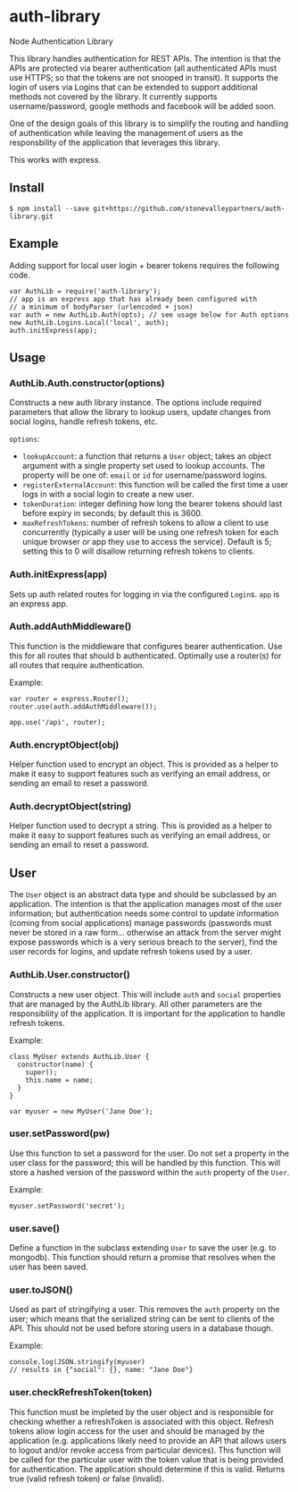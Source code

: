 # auth-library
Node Authentication Library

This library handles authentication for REST APIs. The intention is that the APIs are
protected via bearer authentication (all authenticated APIs must use HTTPS; so that the tokens
are not snooped in transit). It supports the login of users via Logins that can be extended
to support additional methods not covered by the library. It currently supports username/password,
google methods and facebook will be added soon.

One of the design goals of this library is to simplify the routing and handling of authentication
while leaving the management of users as the responsbility of the application that leverages
this library.

This works with express.

## Install

```
$ npm install --save git+https://github.com/stonevalleypartners/auth-library.git
```

## Example

Adding support for local user login + bearer tokens requires the following code.

```
var AuthLib = require('auth-library');
// app is an express app that has already been configured with
// a minimum of bodyParser (urlencoded + json)
var auth = new AuthLib.Auth(opts); // see usage below for Auth options
new AuthLib.Logins.Local('local', auth);
auth.initExpress(app);
```

## Usage

### AuthLib.Auth.constructor(options)

Constructs a new auth library instance. The options include required parameters that
allow the library to lookup users, update changes from social logins, handle refresh
tokens, etc.

`options`:

* `lookupAccount`: a function that returns a `User` object; takes an object argument with a single
  property set used to lookup accounts. The property will be one of: `email` or `id`
  for username/password logins.
* `registerExternalAccount`: this function will be called the first time a user
  logs in with a social login to create a new user.
* `tokenDuration`: integer defining how long the bearer tokens should last before expiry
  in seconds; by default this is 3600.
* `maxRefreshTokens`: number of refresh tokens to allow a client to use concurrently
  (typically a user will be using one refresh token for each unique browser or app
  they use to access the service). Default is 5; setting this to 0 will disallow
  returning refresh tokens to clients.

### Auth.initExpress(app)

Sets up auth related routes for logging in via the configured `Login`s. `app` is an express app.

### Auth.addAuthMiddleware()

This function is the middleware that configures bearer authentication. Use this for all
routes that should b authenticated. Optimally use a router(s) for all routes that require
authentication.

Example:

```
var router = express.Router();
router.use(auth.addAuthMiddleware());

app.use('/api', router);
```

### Auth.encryptObject(obj)

Helper function used to encrypt an object. This is provided as a helper to make it
easy to support features such as verifying an email address, or sending an email
to reset a password.

### Auth.decryptObject(string)

Helper function used to decrypt a string. This is provided as a helper to make it
easy to support features such as verifying an email address, or sending an email
to reset a password.

## User

The `User` object is an abstract data type and should be subclassed by an application.
The intention is that the application manages most of the user information; but
authentication needs some control to update information (coming from social applications)
manage passwords (passwords must never be stored in a raw form... otherwise an attack
from the server might expose passwords which is a very serious breach to the server),
find the user records for logins, and update refresh tokens used by a user.

### AuthLib.User.constructor()

Constructs a new user object. This will include `auth` and `social` properties that are
managed by the AuthLib library. All other parameters are the responsibliity of the
application. It is important for the application to handle refresh tokens.

Example:
```
class MyUser extends AuthLib.User {
  constructor(name) {
    super();
    this.name = name;
  }
}

var myuser = new MyUser('Jane Doe');
```

### user.setPassword(pw)

Use this function to set a password for the user. Do not set a property in the user class
for the password; this will be handled by this function. This will store a hashed
version of the password within the `auth` property of the `User`.

Example:
```
myuser.setPassword('secret');
```

### user.save()

Define a function in the subclass extending `User` to save the user (e.g. to mongodb). This
function should return a promise that resolves when the user has been saved.

### user.toJSON()

Used as part of stringifying a user. This removes the `auth` property on the user; which means
that the serialized string can be sent to clients of the API. This should not be used before
storing users in a database though.

Example:
```
console.log(JSON.stringify(myuser)
// results in {"social": {}, name: "Jane Doe"}
```

### user.checkRefreshToken(token)

This function must be impleted by the user object and is responsible for checking whether
a refreshToken is associated with this object. Refresh tokens allow login access for the
user and should be managed by the application (e.g. applications likely need to provide
an API that allows users to logout and/or revoke access from particular devices). This
function will be called for the particular user with the token value that is being
provided for authentication. The application should determine if this is valid. Returns
true (valid refresh token) or false (invalid).
